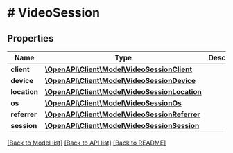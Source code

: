 # # VideoSession

## Properties

Name | Type | Description | Notes
------------ | ------------- | ------------- | -------------
**client** | [**\OpenAPI\Client\Model\VideoSessionClient**](VideoSessionClient.md) |  | [optional]
**device** | [**\OpenAPI\Client\Model\VideoSessionDevice**](VideoSessionDevice.md) |  | [optional]
**location** | [**\OpenAPI\Client\Model\VideoSessionLocation**](VideoSessionLocation.md) |  | [optional]
**os** | [**\OpenAPI\Client\Model\VideoSessionOs**](VideoSessionOs.md) |  | [optional]
**referrer** | [**\OpenAPI\Client\Model\VideoSessionReferrer**](VideoSessionReferrer.md) |  | [optional]
**session** | [**\OpenAPI\Client\Model\VideoSessionSession**](VideoSessionSession.md) |  | [optional]

[[Back to Model list]](../../README.md#models) [[Back to API list]](../../README.md#endpoints) [[Back to README]](../../README.md)
